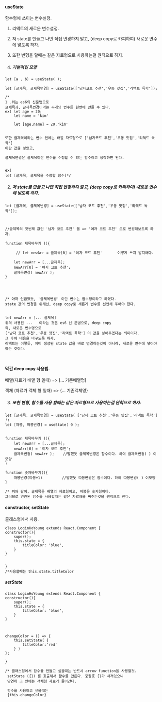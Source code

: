 

#### useState

함수형에 쓰이는 변수설정.



1. 리액트의 새로운 변수설정.

2.  저 state를 만들고 나면 직접 변경하지 말고,  (deep copy로 카피하여) 새로운 변수에 넣도록 하자.

3. 또한 변형을 할때는 같은 자료형으로 사용하는걸 원칙으로 하자. 





1. ##### 기본적인 모양

```react
let [a , b] = useState( );

let [글제목, 글제목변경] = useState(['남자코트 추천','우동 맛집','리액트 독학']);

/*
1 .위는 es6의 신문법으로 
글제목과, 글제목변경이라는 두개의 변수를 한번에 만들 수 있다.
ex) let age = 20;
	let name = 'kim'
	
	let [age,name] = 20,'kim'


또한 글제목이라는 변수 안에는 배열 자료형으로 ['남자코트 추천','우동 맛집','리액트 독학']
이란 값을 넣었고,

글제목변경은 글제목이란 변수를 수정할 수 있는 함수라고 생각하면 된다.


ex)
let [글제목, 글제목을 수정할 함수]*/
```





2. ##### 저 state를 만들고 나면 직접 변경하지 말고,  (deep copy로 카피하여) 새로운 변수에 넣도록 하자.

```react
let [글제목, 글제목변경] = useState(['남자 코트 추천','우동 맛집','리액트 독학']);



//글제목의 첫번째 값인 '남자 코트 추천' 을 => '여자 코트 추천' 으로 변경해보도록 하자.

function 제목바꾸기 (){
    
     // let newArr = 글제목[0] = '여자 코트 추천'       이렇게 쓰지 말지어다.
    
    let newArr = [...글제목];  
    newArr[0] = '여자 코트 추천';
    글제목변경( newArr );
}




/* 아까 언급했듯, '글제목변경' 이란 변수는 함수형이라고 하였다.
state 값의 변경을 위해선, deep copy로 새롭게 변수를 선언해 주어야 한다.


let newArr = [... 글제목] 
위의 사용된 ...   이라는 것은 es6 신 문법으로, deep copy 
즉, 새로운 변수명으로 
['남자 코트 추천','우동 맛집','리액트 독학'] 이 값을 넣어주겠다는 의미이다.
그 후에 내용을 바꾸도록 하자.
리액트는 이렇듯, 이미 생성된 state 값을 바로 변경하는것이 아니라, 새로운 변수에 넣어야 하는 것이다.



```

#### 막간 deep copy 사용법.

배열(자료가 배열 형 일때)  =>    	 [... 기존배열명]

객체 (자료가 객체 형 일때)  =>   	 {... 기존객체명}













3. ##### 또한 변형, 함수를 사용 할때는 같은 자료형으로 사용하는걸 원칙으로 하자. 

```react
let [글제목, 글제목변경] = useState( ['남자 코트 추천','우동 맛집','리액트 독학'] );
let [따봉, 따봉변경] = useState( 0 );


function 제목바꾸기 (){
    let newArr = [...글제목];  
    newArr[0] = '여자 코트 추천';
    글제목변경( newArr );    //말했듯 글제목변경은 함수이다. 하여 글제목변경( ) 이모양
}

function 숫자바꾸기(){
    따봉변경(따봉+1)         //말했듯 따봉변경은 함수이다. 하여 따봉변경( ) 이모양
}

/* 위와 같이, 글제목은 배열의 자료형이고, 따봉은 숫자형이다.
그러므로 연관된 함수를 사용할때는 같은 자료형을 써주는것을 원칙으로 한다. 

```













#### constructor, setState

클래스형에서 사용.



```react
class LoginHoYoung extends React.Component {
constructor(){
    super();
    this.state = {
        titleColor: 'blue',
    }
}


}
/*사용할때는 this.state.titleColor
```



##### setState

```react
class LoginHoYoung extends React.Component {
constructor(){
    super();
    this.state = {
        titleColor: 'blue',
    }
}



changeColor = () => {
    this.setState( {
        titleColor:'red'
    } )
};

}

/* 클래스형에서 함수를 만들고 싶을때는 반드시 arrow function을 사용할것.
 setState ({}) 를 호출해서 함수를 만든다. 중괄호 {}가 쳐져있으니
 당연히 그 안에는 객체형 자료가 들어간다.
 
 함수를 사용하고 싶을때는
 {this.changeColor}
 
```







